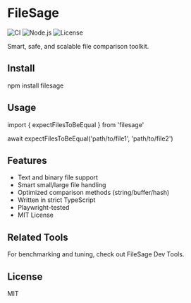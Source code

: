 # FileSage

![CI](https://github.com/yourusername/filesage/actions/workflows/ci.yml/badge.svg)
![Node.js](https://img.shields.io/badge/Node.js-%3E%3D18-green)
![License](https://img.shields.io/badge/license-MIT-blue)

Smart, safe, and scalable file comparison toolkit.

## Install

npm install filesage

## Usage

import { expectFilesToBeEqual } from 'filesage'

await expectFilesToBeEqual('path/to/file1', 'path/to/file2')

## Features

- Text and binary file support
- Smart small/large file handling
- Optimized comparison methods (string/buffer/hash)
- Written in strict TypeScript
- Playwright-tested
- MIT License

## Related Tools

For benchmarking and tuning, check out FileSage Dev Tools.

## License

MIT
